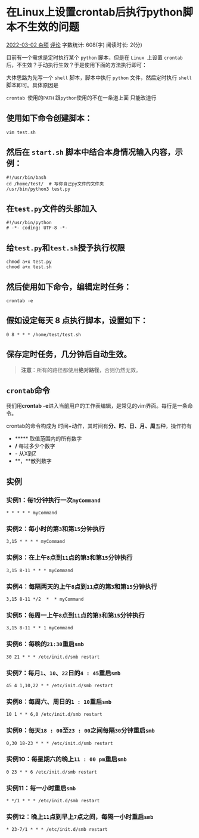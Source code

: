 # 在Linux上设置crontab后执行python脚本不生效的问题

 [2022-03-02 ](https://blog.11451400.xyz/2022/03/02/在Linux上设置crontab后执行python脚本不生效的问题/) [杂项](https://blog.11451400.xyz/tags/杂项/) [评论](https://blog.11451400.xyz/2022/03/02/在Linux上设置crontab后执行python脚本不生效的问题/#comments) 字数统计: 608(字) 阅读时长: 2(分)

目前有一个需求是定时执行某个 `python` 脚本，但是在 `Linux `上设置 `crontab `后，不生效？手动执行生效？于是使用下面的方法执行即可：

大体思路为先写一个 `shell` 脚本，脚本中执行 `python` 文件，然后定时执行 `shell` 脚本即可。具体原因是

`crontab `使用的`PATH` 跟`python`使用的不在一条道上面 只能改道行

## 使用如下命令创建脚本：

```
vim test.sh
```

## 然后在 `start.sh` 脚本中结合本身情况输入内容，示例：

```
#!/usr/bin/bash
cd /home/test/  # 写你自己py文件的文件夹
/usr/bin/python3 test.py
```

## 在`test.py`文件的头部加入

```
#!/usr/bin/python
# -*- coding: UTF-8 -*-
```

## 给`test.py`和`test.sh`授予执行权限

```
chmod a+x test.py
chmod a+x test.sh
```

## 然后使用如下命令，编辑定时任务：

```
crontab -e
```

## 假如设定每天 8 点执行脚本，设置如下：

```
0 8 * * * /home/test/test.sh
```

## 保存定时任务，几分钟后自动生效。

> **注意**：所有的路径都使用**绝对路径**，否则仍然无效。

## `crontab`命令

我们用**crontab -e**进入当前用户的工作表编辑，是常见的vim界面。每行是一条命令。

crontab的命令构成为 时间+动作，其时间有**分、时、日、月、周**五种，操作符有

- ***** 取值范围内的所有数字
- **/** 每过多少个数字
- **-** 从X到Z
- **，**散列数字

## 实例

### 实例1：每1分钟执行一次`myCommand`

```
* * * * * myCommand
```

### 实例2：每小时的第`3`和第`15`分钟执行

```
3,15 * * * * myCommand
```

### 实例3：在上午`8`点到`11`点的第`3`和第`15`分钟执行

```
3,15 8-11 * * * myCommand
```

### 实例4：每隔两天的上午`8`点到`11`点的第`3`和第`15`分钟执行

```
3,15 8-11 */2  *  * myCommand
```

### 实例5：每周一上午`8`点到`11`点的第`3`和第`15`分钟执行

```
3,15 8-11 * * 1 myCommand
```

### 实例6：每晚的`21:30`重启`smb`

```
30 21 * * * /etc/init.d/smb restart
```

### 实例7：每月`1`、`10`、`22`日的`4 : 45`重启`smb`

```
45 4 1,10,22 * * /etc/init.d/smb restart
```

### 实例8：每周六、周日的`1 : 10`重启`smb`

```
10 1 * * 6,0 /etc/init.d/smb restart
```

### 实例9：每天`18 : 00`至`23 : 00`之间每隔`30`分钟重启`smb`

```
0,30 18-23 * * * /etc/init.d/smb restart
```

### 实例10：每星期六的晚上`11 : 00 pm`重启`smb`

```
0 23 * * 6 /etc/init.d/smb restart
```

### 实例11：每一小时重启`smb`

```
* */1 * * * /etc/init.d/smb restart
```

### 实例12：晚上`11`点到早上`7`点之间，每隔一小时重启`smb`

```
* 23-7/1 * * * /etc/init.d/smb restart
```